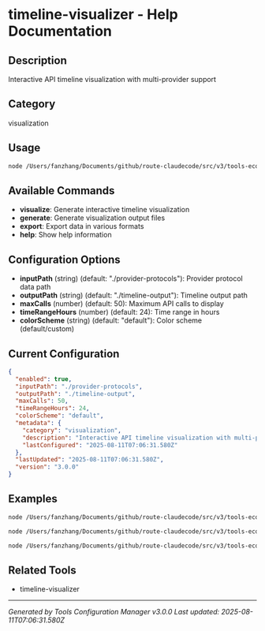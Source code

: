 # timeline-visualizer - Help Documentation

## Description
Interactive API timeline visualization with multi-provider support

## Category
visualization

## Usage
```bash
node /Users/fanzhang/Documents/github/route-claudecode/src/v3/tools-ecosystem/visualization/api-timeline-visualizer.js [command] [options]
```

## Available Commands
- **visualize**: Generate interactive timeline visualization
- **generate**: Generate visualization output files
- **export**: Export data in various formats
- **help**: Show help information

## Configuration Options
- **inputPath** (string) (default: "./provider-protocols"): Provider protocol data path
- **outputPath** (string) (default: "./timeline-output"): Timeline output path
- **maxCalls** (number) (default: 50): Maximum API calls to display
- **timeRangeHours** (number) (default: 24): Time range in hours
- **colorScheme** (string) (default: "default"): Color scheme (default/custom)

## Current Configuration
```json
{
  "enabled": true,
  "inputPath": "./provider-protocols",
  "outputPath": "./timeline-output",
  "maxCalls": 50,
  "timeRangeHours": 24,
  "colorScheme": "default",
  "metadata": {
    "category": "visualization",
    "description": "Interactive API timeline visualization with multi-provider support",
    "lastConfigured": "2025-08-11T07:06:31.580Z"
  },
  "lastUpdated": "2025-08-11T07:06:31.580Z",
  "version": "3.0.0"
}
```

## Examples
```bash
node /Users/fanzhang/Documents/github/route-claudecode/src/v3/tools-ecosystem/visualization/api-timeline-visualizer.js visualize --input ./provider-protocols --max-calls 50
```

```bash
node /Users/fanzhang/Documents/github/route-claudecode/src/v3/tools-ecosystem/visualization/api-timeline-visualizer.js generate --time-range 24 --output ./timeline.html
```

```bash
node /Users/fanzhang/Documents/github/route-claudecode/src/v3/tools-ecosystem/visualization/api-timeline-visualizer.js help
```

## Related Tools
- timeline-visualizer

---
*Generated by Tools Configuration Manager v3.0.0*
*Last updated: 2025-08-11T07:06:31.580Z*
